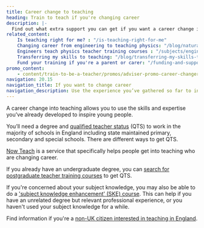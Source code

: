 ```yaml
---
title: Career change to teaching
heading: Train to teach if you're changing career
description: |-
  Find out what extra support you can get if you want a career change into teaching. Bring your skills and experience to life in the classroom.
related_content:
    Is teaching right for me? : "/is-teaching-right-for-me"
    Changing career from engineering to teaching physics: "/blog/natural-transition-from-engineering-to-teaching-physics"
    Engineers teach physics teacher training courses : "/subjects/engineers-teach-physics"
    Transferring my skills to teaching: "/blog/transferring-my-skills-to-teaching"
    Fund your training if you're a parent or carer: "/funding-and-support/if-youre-a-parent-or-carer"
promo_content:
    - content/train-to-be-a-teacher/promos/adviser-promo-career-changers
navigation: 20.15
navigation_title: If you want to change career
navigation_description: Use the experience you’ve gathered so far to inspire students and train to bring your skills and expertise to the classroom.
---
```


A career change into teaching allows you to use the skills and expertise you’ve already developed to inspire young people.

You’ll need a degree and [qualified teacher status](/what-is-qts) (QTS) to work in the majority of schools in England including state maintained primary, secondary and special schools. There are different ways to get QTS.

[Now Teach](https://nowteach.org.uk/) is a service that specifically helps people get into teaching who are changing career.

If you already have an undergraduate degree, you can [search for postgraduate teacher training courses](https://www.find-postgraduate-teacher-training.service.gov.uk/) to get QTS.

If you're concerned about your subject knowledge, you may also be able to do a <a href="/train-to-be-a-teacher/subject-knowledge-enhancement">'subject knowledge enhancement' (SKE) course</a>. This can help if you have an unrelated degree but relevant professional experience, or you haven't used your subject knowledge for a while.

Find information if you're a [non-UK citizen interested in teaching in England](/non-uk-teachers).
